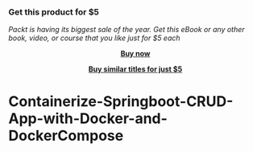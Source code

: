 
### Get this product for $5

<i>Packt is having its biggest sale of the year. Get this eBook or any other book, video, or course that you like just for $5 each</i>


<b><p align='center'>[Buy now](https://packt.link/9781803236346)</p></b>


<b><p align='center'>[Buy similar titles for just $5](https://subscription.packtpub.com/search)</p></b>


# Containerize-Springboot-CRUD-App-with-Docker-and-DockerCompose